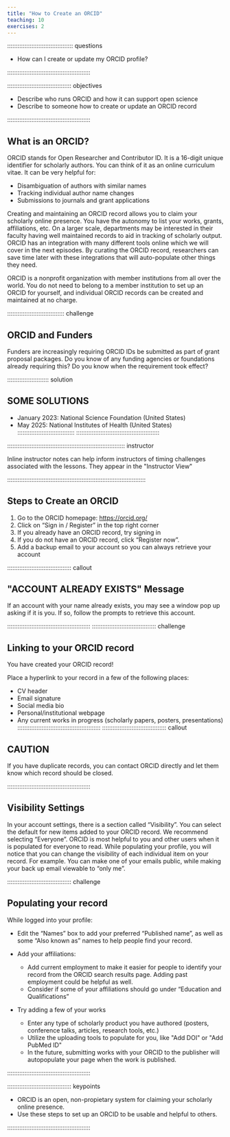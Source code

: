 ```yaml
---
title: "How to Create an ORCID"
teaching: 10
exercises: 2
---
```


:::::::::::::::::::::::::::::::::::::: questions 

- How can I create or update my ORCID profile?

::::::::::::::::::::::::::::::::::::::::::::::::

::::::::::::::::::::::::::::::::::::: objectives

- Describe who runs ORCID and how it can support open science
- Describe to someone how to create or update an ORCID record


::::::::::::::::::::::::::::::::::::::::::::::::

## What is an ORCID?

ORCID stands for Open Researcher and Contributor ID. It is a 16-digit unique identifier for scholarly authors. You can think of it as an online curriculum vitae. 
It can be very helpful for: 

* Disambiguation of authors with similar names
* Tracking individual author name changes
* Submissions to journals and grant applications

Creating and maintaining an ORCID record allows you to claim your scholarly online presence. You have the autonomy to list your works, grants, affiliations, etc. On a larger scale, departments may be interested in their faculty having well maintained records to aid in tracking of scholarly output. ORCID has an integration with many different tools online which we will cover in the next episodes. By curating the ORCID record, researchers can save time later with these integrations that will auto-populate other things they need.  

ORCID is a nonprofit organization with member institutions from all over the world. You do not need to belong to a member institution to set up an ORCID for yourself, and individual ORCID records can be created and maintained at no charge.

::::::::::::::::::::::::::::::::: challenge

## ORCID and Funders

Funders are increasingly requiring ORCID IDs be submitted as part of grant proposal packages. Do you know of any funding agencies or foundations already requiring this? Do you know when the requirement took effect?

:::::::::::::::::::::::: solution 

## SOME SOLUTIONS
 
* January 2023: National Science Foundation (United States)
* May 2025: National Institutes of Health (United States) 
::::::::::::::::::::::::::::::::: 
::::::::::::::::::::::::::::::::::::::::::::::::

:::::::::::::::::::::::::::::::::::::::::::::::::::::::::::::::::::: instructor

Inline instructor notes can help inform instructors of timing challenges
associated with the lessons. They appear in the "Instructor View"

::::::::::::::::::::::::::::::::::::::::::::::::::::::::::::::::::::::::::::::::

## Steps to Create an ORCID

1. Go to the ORCID homepage: https://orcid.org/ 
2. Click on “Sign in / Register” in the top right corner
3. If you already have an ORCID record, try signing in
4. If you do not have an ORCID record, click “Register now”. 
5. Add a backup email to your account so you can always retrieve your account




::::::::::::::::::::::::::::::::::::: callout

## "ACCOUNT ALREADY EXISTS" Message

If an account with your name already exists, you may see a window pop up asking if it is you. If so, follow the prompts to retrieve this account. 

::::::::::::::::::::::::::::::::::::::::::::::::
::::::::::::::::::::::::::::::::::::: challenge 

## Linking to your ORCID record

You have created your ORCID record!

Place a hyperlink to your record in a few of the following places:

* CV header
* Email signature
* Social media bio
* Personal/institutional webpage
* Any current works in progress (scholarly papers, posters, presentations)
::::::::::::::::::::::::::::::::::::::::::::::::
::::::::::::::::::::::::::::::::::::: callout

## CAUTION

If you have duplicate records, you can contact ORCID directly and let them know which record should be closed.  

::::::::::::::::::::::::::::::::::::::::::::::::

## Visibility Settings


In your account settings, there is a section called “Visibility”. You can select the default for new items added to your ORCID record. 
We recommend selecting “Everyone”. ORCID is most helpful to you and other users when it is populated for everyone to read. 
While populating your profile, you will notice that you can change the visibility of each individual item on your record. For example. You can make one of your emails public, while making your back up email viewable to “only me”. 


::::::::::::::::::::::::::::::::::::: challenge

## Populating your record

While logged into your profile: 

* Edit the “Names” box to add your preferred “Published name”, as well as some “Also known as” names to help people find your record. 
* Add your affiliations:

   * Add current employment to make it easier for people to identify your record from the ORCID search results page. Adding past employment could be helpful as well.
   * Consider if some of your affiliations should go under “Education and Qualifications”
* Try adding a few of your works

   * Enter any type of scholarly product you have authored (posters, conference talks, articles, research tools, etc.)
   * Utilize the uploading tools to populate for you, like "Add DOI" or "Add PubMed ID"
   * In the future, submitting works with your ORCID to the publisher will autopopulate your page when the work is published.


::::::::::::::::::::::::::::::::::::::::::::::::

::::::::::::::::::::::::::::::::::::: keypoints 

- ORCID is an open, non-propietary system for claiming your scholarly online presence. 
- Use these steps to set up an ORCID to be usable and helpful to others.

::::::::::::::::::::::::::::::::::::::::::::::::

[r-markdown]: https://rmarkdown.rstudio.com/

